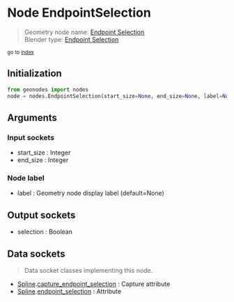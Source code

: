 
# Node EndpointSelection

> Geometry node name: [Endpoint Selection](https://docs.blender.org/manual/en/latest/modeling/geometry_nodes/curve/endpoint_selection.html)<br>
  Blender type: [Endpoint Selection](https://docs.blender.org/api/current/bpy.types.GeometryNodeCurveEndpointSelection.html)
  
<sub>go to [index](/docs/index.md)</sub>

Initialization
--------------
```python
from geonodes import nodes
node = nodes.EndpointSelection(start_size=None, end_size=None, label=None)
```



## Arguments


### Input sockets

- start_size : Integer
- end_size : Integer

### Node label

- label : Geometry node display label (default=None)

## Output sockets

- selection : Boolean

## Data sockets

> Data socket classes implementing this node.
  
  
- [Spline](/docs/sockets/Spline.md).[capture_endpoint_selection](/docs/sockets/Spline.md#capture_endpoint_selection) : Capture attribute
- [Spline](/docs/sockets/Spline.md).[endpoint_selection](/docs/sockets/Spline.md#endpoint_selection) : Attribute
  
